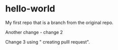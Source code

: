 # hello-world
My first repo that is a branch from the original repo.

Another change - change 2

Change 3 using " creating pulll request".
